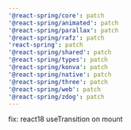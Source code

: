 ```yaml
---
'@react-spring/core': patch
'@react-spring/animated': patch
'@react-spring/parallax': patch
'@react-spring/rafz': patch
'react-spring': patch
'@react-spring/shared': patch
'@react-spring/types': patch
'@react-spring/konva': patch
'@react-spring/native': patch
'@react-spring/three': patch
'@react-spring/web': patch
'@react-spring/zdog': patch
---
```


fix: react18 useTransition on mount
